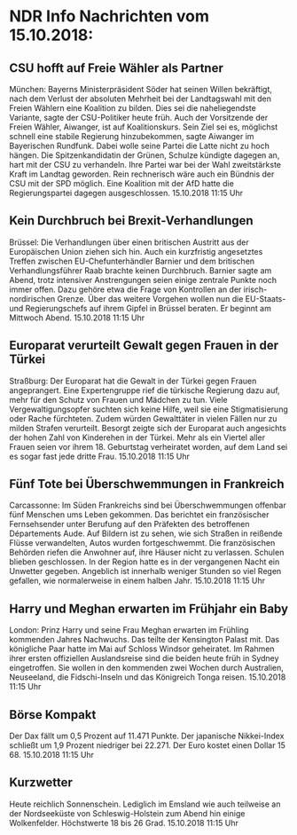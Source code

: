 # NDR Info Nachrichten vom 15.10.2018:


## CSU hofft auf Freie Wähler als Partner
München: Bayerns Ministerpräsident Söder hat seinen Willen bekräftigt, nach dem Verlust der absoluten Mehrheit bei der Landtagswahl mit den Freien Wählern eine Koalition zu bilden. Dies sei die naheliegendste Variante, sagte der CSU-Politiker heute früh. Auch der Vorsitzende der Freien Wähler, Aiwanger, ist auf Koalitionskurs. Sein Ziel sei es, möglichst schnell eine stabile Regierung hinzubekommen, sagte Aiwanger im Bayerischen Rundfunk. Dabei wolle seine Partei die Latte nicht zu hoch hängen. Die Spitzenkandidatin der Grünen, Schulze kündigte dagegen an, hart mit der CSU zu verhandeln. Ihre Partei war bei der Wahl zweitstärkste Kraft im Landtag geworden. Rein rechnerisch wäre auch ein Bündnis der CSU mit der SPD möglich. Eine Koalition mit der AfD hatte die Regierungspartei dagegen ausgeschlossen. 15.10.2018 11:15 Uhr 

## Kein Durchbruch bei Brexit-Verhandlungen
Brüssel: Die Verhandlungen über einen britischen Austritt aus der Europäischen Union ziehen sich hin. Auch ein kurzfristig angesetztes Treffen zwischen EU-Chefunterhändler Barnier und dem britischen Verhandlungsführer Raab brachte keinen Durchbruch. Barnier sagte am Abend, trotz intensiver Anstrengungen seien einige zentrale Punkte noch immer offen. Dazu gehöre etwa die Frage von Kontrollen an der irisch-nordirischen Grenze. Über das weitere Vorgehen wollen nun die EU-Staats- und Regierungschefs auf ihrem Gipfel in Brüssel beraten. Er beginnt am Mittwoch Abend. 15.10.2018 11:15 Uhr 

## Europarat verurteilt Gewalt gegen Frauen in der Türkei
Straßburg: Der Europarat hat die Gewalt in der Türkei gegen Frauen angeprangert. Eine Expertengruppe rief die türkische Regierung dazu auf, mehr für den Schutz von Frauen und Mädchen zu tun. Viele Vergewaltigungsopfer suchten sich keine Hilfe, weil sie eine Stigmatisierung oder Rache fürchteten. Zudem würden Gewalttäter in vielen Fällen nur zu milden Strafen verurteilt. Besorgt zeigte sich der Europarat auch angesichts der hohen Zahl von Kinderehen in der Türkei. Mehr als ein Viertel aller Frauen seien vor ihrem 18. Geburtstag verheiratet worden, auf dem Land sei es sogar fast jede dritte Frau. 15.10.2018 11:15 Uhr 

## Fünf Tote bei Überschwemmungen in Frankreich
Carcassonne: Im Süden Frankreichs sind bei Überschwemmungen offenbar fünf Menschen ums Leben gekommen. Das berichtet ein französischer Fernsehsender unter Berufung auf den Präfekten des betroffenen Départements Aude. Auf Bildern ist zu sehen, wie sich Straßen in reißende Flüsse verwandelten, Autos wurden fortgeschwemmt. Die französischen Behörden riefen die Anwohner auf, ihre Häuser nicht zu verlassen. Schulen blieben geschlossen. In der Region hatte es in der vergangenen Nacht ein Unwetter gegeben. Angeblich ist innerhalb weniger Stunden so viel Regen gefallen, wie normalerweise in einem halben Jahr. 15.10.2018 11:15 Uhr 

## Harry und Meghan erwarten im Frühjahr ein Baby
London:		Prinz Harry und seine Frau Meghan erwarten im Frühling kommenden Jahres Nachwuchs. Das teilte der Kensington Palast mit. Das königliche Paar hatte im Mai auf Schloss Windsor geheiratet. Im Rahmen ihrer ersten offiziellen Auslandsreise sind die beiden heute früh in Sydney eingetroffen. Sie wollen in den kommenden zwei Wochen durch Australien, Neuseeland, die Fidschi-Inseln und das Königreich Tonga reisen. 15.10.2018 11:15 Uhr 

## Börse Kompakt
Der Dax fällt um 0,5 Prozent auf 11.471  Punkte. Der japanische Nikkei-Index schließt um 1,9 Prozent niedriger bei 22.271. Der Euro kostet einen Dollar 15 68. 15.10.2018 11:15 Uhr 

## Kurzwetter
Heute reichlich Sonnenschein. Lediglich im Emsland wie auch teilweise an der Nordseeküste von Schleswig-Holstein zum Abend hin einige Wolkenfelder. Höchstwerte 18 bis 26 Grad. 15.10.2018 11:15 Uhr 
